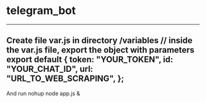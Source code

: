 # telegram_bot

--------------------------------------------------
Create file var.js in directory /variables
// inside the var.js file, export the object with parameters
export default {
  token: "YOUR_TOKEN",
  id: "YOUR_CHAT_ID",
  url: "URL_TO_WEB_SCRAPING",
};
--------------------------------------------------
And run
nohup node app.js &
